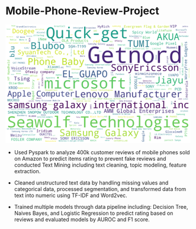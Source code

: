 # Mobile-Phone-Review-Project
<img src="figs/five_star_rate_wc.png" alt="Compound Emotions" width="500"/>

- Used Pyspark to analyze 400k customer reviews of mobile phones sold on Amazon to predict items rating to prevent fake reviews and conducted Text Mining including text cleaning, topic modeling, feature extraction.  

- Cleaned unstructured text data by handling missing values and categorical data, processed segmentation, and transformed data from text into numeric using TF-IDF and Word2vec.

- Trained multiple models through data pipeline including: Decision Tree, Naives Bayes, and Logistic Regression to predict rating based on reviews and evaluated models by AUROC and F1 score.  

